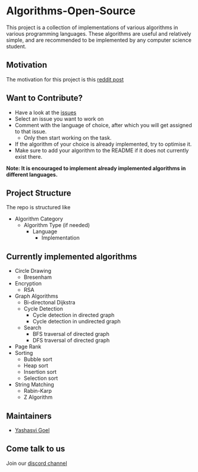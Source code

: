 # Algorithms-Open-Source

This project is a collection of implementations of various algorithms in various programming languages. These algorithms are useful and relatively simple, and are recommended to be implemented by any computer science student.  

## Motivation
The motivation for this project is this [reddit post]( https://www.reddit.com/r/compsci/comments/fuaudc/10_algorithms_every_computer_science_student_must/)  

## Want to Contribute?

- Have a look at the [issues](https://github.com/yashasvi-goel/Algorithms-Open-Source/issues)
- Select an issue you want to work on
- Comment with the language of choice, after which you will get assigned to that issue.
    + Only then start working on the task.
- If the algorithm of your choice is already implemented, try to optimise it.
- Make sure to add your algorithm to the README if it does not currently exist there.

**Note: It is encouraged to implement already implemented algorithms in different languages.**  

## Project Structure

The repo is structured like

- Algorithm Category
    + Algorithm Type (if needed)
        - Language
            - Implementation

## Currently implemented algorithms
- Circle Drawing
    + Bresenham
- Encryption
    + RSA
- Graph Algorithms
    + Bi-directonal Dijkstra
    + Cycle Detection
        * Cycle detection in directed graph
        * Cycle detection in undirected graph
    + Search
        * BFS traversal of directed graph
        * DFS traversal of directed graph
- Page Rank
- Sorting
    + Bubble sort
    + Heap sort
    + Insertion sort
    + Selection sort
- String Matching
    + Rabin-Karp
    + Z Algorithm


## Maintainers
- [Yashasvi Goel](https://github.com/yashasvi-goel)

## Come talk to us

Join our [discord channel](https://discord.gg/ZMGujRk)
